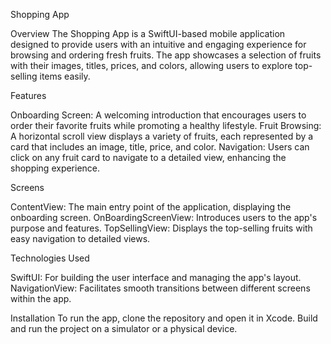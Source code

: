 Shopping App

Overview
The Shopping App is a SwiftUI-based mobile application designed to provide users with an intuitive and engaging experience for browsing and ordering fresh fruits. The app showcases a selection of fruits with their images, titles, prices, and colors, allowing users to explore top-selling items easily.

Features

Onboarding Screen: A welcoming introduction that encourages users to order their favorite fruits while promoting a healthy lifestyle.
Fruit Browsing: A horizontal scroll view displays a variety of fruits, each represented by a card that includes an image, title, price, and color.
Navigation: Users can click on any fruit card to navigate to a detailed view, enhancing the shopping experience.

Screens

ContentView: The main entry point of the application, displaying the onboarding screen.
OnBoardingScreenView: Introduces users to the app's purpose and features.
TopSellingView: Displays the top-selling fruits with easy navigation to detailed views.

Technologies Used

SwiftUI: For building the user interface and managing the app's layout.
NavigationView: Facilitates smooth transitions between different screens within the app.

Installation
To run the app, clone the repository and open it in Xcode. Build and run the project on a simulator or a physical device.
